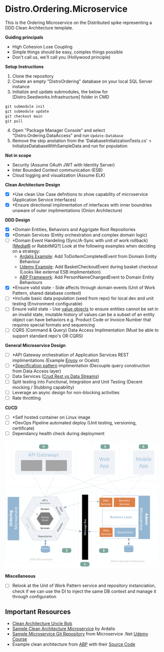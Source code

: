 # Distro.Ordering.Microservice
This is the Ordering Microservice on the Distributed spike representing a DDD Clean Architecture template.

**Guiding principals**
- High Cohesion Lose Coupling
- Simple things should be easy, complex things possible
- Don't call us, we'll call you (Hollywood principle)

**Setup Instructions**
1. Clone the repository
2. Create an empty "DistroOrdering" database on your local SQL Server instance
3. Initialize and update submodules, the below for [Distro.Seedworks.Infrastructure] folder in CMD

```git
git submodule init
git submodule update
git checkout main
git pull
```

4. Open "Package Manager Console" and select "Distro.Ordering.DataAccess" and run `Update-Database`
5. Remove the skip anotation from the 'DatabaseInitializationTests.cs' > InitializeDatabaseWithSampleData and run for population

**Not in scope**
- Security (Assume OAuth JWT with Identity Server)
- Inter Bounded Context communication (ESB)
- Cloud logging and visualization (Assume ELK)

**Clean Architecture Design**
- [X] *Use clean Use Case defnitions to show capability of microservice (Application Service Interfaces)
- [X] *Ensure directional implimentation of interfaces with inner boundries unaware of outer implimentations (Onion Architecture)

**DDD Design**
- [X] *Domain Entities, Behaviors and Aggrigate Root Repositories
- [X] *Domain Services (Entity orchestration and complex domain logic)
- [ ] *Domain Event Handeling (Sync/A-Sync with unit of work rollback) [[MediatR](https://medium.com/dotnet-hub/use-mediatr-in-asp-net-or-asp-net-core-cqrs-and-mediator-in-dotnet-how-to-use-mediatr-cqrs-aspnetcore-5076e2f2880c) or RabbitMQ?] Look at the following examples when deciding on a strategy:
  - [Ardalis Example](https://github.com/ardalis/CleanArchitecture/blob/main/src/Clean.Architecture.Core/ProjectAggregate/ToDoItem.cs): Add ToDoItemCompletedEvent from Domain Entity Behaviour
  - [Udemy Example](https://github.com/mehmetozkaya/AspnetMicroservices/tree/main/src/Services/Ordering/Ordering.Application): Add BasketCheckoutEvent during basket checkout (Looks like external ESB implimentation)
  - [ABP Framework](https://github.com/abpframework/abp/blob/dev/framework/test/Volo.Abp.TestApp/Volo/Abp/TestApp/Domain/Person.cs): Add PersonNameChangedEvent to Domain Entity Behaviours
- [X] *Ensure valid state - Side affects through domain events (Unit of Work Pattern, shared database context)
- [ ] *Include basic data population (seed from repo) for local dev and unit testing (Environment configurable)
- [ ] Ensure valid state - Use [value objects](src/Clean.Architecture.SharedKernel/ValueObject.cs) to ensure entities cannot be set in an invalid state, imutable history of values can be a subset of an entity object can have behaviors e.g. Product Code or Invoice Number that requires special formats and sequencing
- [ ] CQRS (Command & Query) Data Access Implimentation (Must be able to support standard repo's OR CQRS)

**General Microservice Design**
- [ ] *API Gateway orchestration of Application Services REST implimentations (Example [Envoy](https://www.envoyproxy.io/) or Ocelot)
- [ ] *[Specification pattern](https://www.nuget.org/packages/Ardalis.Specification) implimentation (Decouple query construction from Data Access layer)
- [ ] Data Services ([Crud Rest vs Data Streams](https://www.confluent.io/blog/data-dichotomy-rethinking-the-way-we-treat-data-and-services/))
- [ ] Split testing into Functional, Integration and Unit Testing (Decent mocking / Stubbing capability)
- [ ] Leverage an async design for non-blocking activities
- [ ] Rate throttling

**CI/CD**
- [ ] *Self hosted container on Linux image
- [ ] *DevOps Pipeline automated deploy (Unit testing, versioning, certificate)
- [ ] Dependancy health check during deployment

![alt text](https://github.com/InoxicoDev/Distro.Portal.WebApplication/blob/main/Resources/Conceptual%20Architecture.png?raw=true)

**Miscellaneous**
- [ ] Relook at the Unit of Work Pattern service and repository instanciation, check if we can use the DI to inject the same DB context and manage it through configuration

## Important Resources
- [Clean Architecture Uncle Bob](https://blog.cleancoder.com/uncle-bob/2012/08/13/the-clean-architecture.html)
- [Sample Clean Architecture Microservice](https://github.com/ardalis/CleanArchitecture) by Ardalis
- [Sample Microservice Git Repository](https://github.com/mehmetozkaya/AspnetMicroservices/tree/main/src/Services/Ordering/Ordering.Application) from Microservice .Net [Udemy Course](https://www.udemy.com/share/103fFg3@Sdnt_AcFYl01YJfSn6FcZweRsyhC2MjF0MirCRz9xbUlrvERX45dMfAEl8lJPS3D/)
- Example clean architecture from [ABP](https://abp.io/) with their [Source Code](https://github.com/abpframework/abp/)



